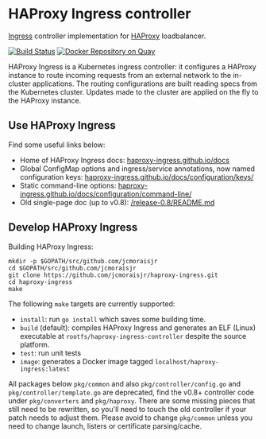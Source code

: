 # HAProxy Ingress controller

[Ingress](https://kubernetes.io/docs/concepts/services-networking/ingress/) controller
implementation for [HAProxy](http://www.haproxy.org/) loadbalancer.

[![Build Status](https://travis-ci.org/jcmoraisjr/haproxy-ingress.svg?branch=master)](https://travis-ci.org/jcmoraisjr/haproxy-ingress) [![Docker Repository on Quay](https://quay.io/repository/jcmoraisjr/haproxy-ingress/status "Docker Repository on Quay")](https://quay.io/repository/jcmoraisjr/haproxy-ingress)

HAProxy Ingress is a Kubernetes ingress controller: it configures a HAProxy instance
to route incoming requests from an external network to the in-cluster applications.
The routing configurations are built reading specs from the Kubernetes cluster.
Updates made to the cluster are applied on the fly to the HAProxy instance.

## Use HAProxy Ingress

Find some useful links below:

* Home of HAProxy Ingress docs: [haproxy-ingress.github.io/docs](https://haproxy-ingress.github.io/docs/)
* Global ConfigMap options and ingress/service annotations, now named configuration keys: [haproxy-ingress.github.io/docs/configuration/keys/](https://haproxy-ingress.github.io/docs/configuration/keys/)
* Static command-line options: [haproxy-ingress.github.io/docs/configuration/command-line/](https://haproxy-ingress.github.io/docs/configuration/command-line/)
* Old single-page doc (up to v0.8): [/release-0.8/README.md](https://github.com/jcmoraisjr/haproxy-ingress/blob/release-0.8/README.md)

## Develop HAProxy Ingress

Building HAProxy Ingress:

```
mkdir -p $GOPATH/src/github.com/jcmoraisjr
cd $GOPATH/src/github.com/jcmoraisjr
git clone https://github.com/jcmoraisjr/haproxy-ingress.git
cd haproxy-ingress
make
```

The following `make` targets are currently supported:

* `install`: run `go install` which saves some building time.
* `build` (default): compiles HAProxy Ingress and generates an ELF (Linux) executable at `rootfs/haproxy-ingress-controller` despite the source platform.
* `test`: run unit tests
* `image`: generates a Docker image tagged `localhost/haproxy-ingress:latest`

All packages below `pkg/common` and also `pkg/controller/config.go` and `pkg/controller/template.go` are deprecated, find the v0.8+ controller code under `pkg/converters` and `pkg/haproxy`. There are some missing pieces that still need to be rewritten, so you'll need to touch the old controller if your patch needs to adjust them. Please avoid to change `pkg/common` unless you need to change launch, listers or certificate parsing/cache.
